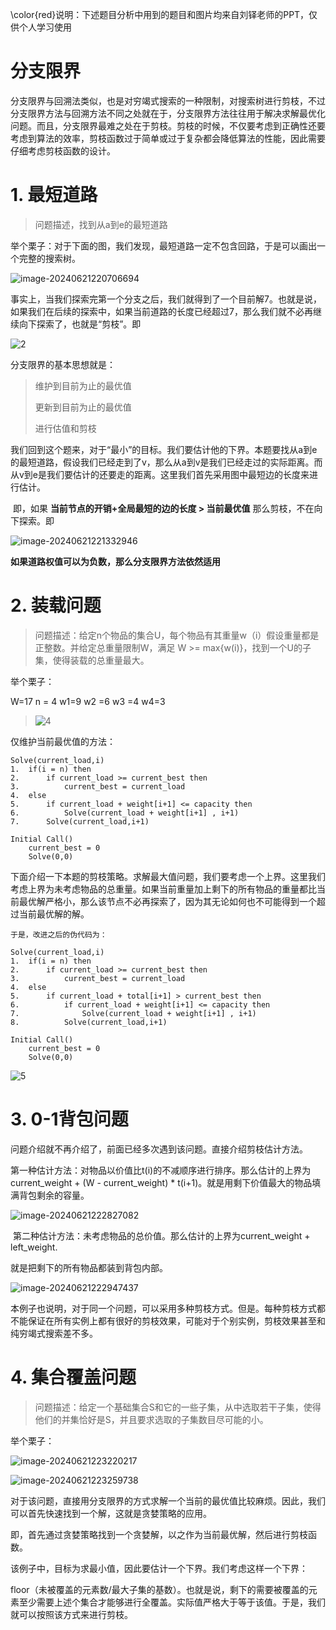 
\color{red}说明：下述题目分析中用到的题目和图片均来自刘铎老师的PPT，仅供个人学习使用

# 分支限界

​	分支限界与回溯法类似，也是对穷竭式搜索的一种限制，对搜索树进行剪枝，不过分支限界方法与回溯方法不同之处就在于，分支限界方法往往用于解决求解最优化问题。而且，分支限界最难之处在于剪枝。剪枝的时候，不仅要考虑到正确性还要考虑到算法的效率，剪枝函数过于简单或过于复杂都会降低算法的性能，因此需要仔细考虑剪枝函数的设计。

# 1. 最短道路

> 问题描述，找到从a到e的最短道路

举个栗子：对于下面的图，我们发现，最短道路一定不包含回路，于是可以画出一个完整的搜索树。

![image-20240621220706694](https://github.com/Seriendipity/Learning-Note/blob/main/%E7%AE%97%E6%B3%95/5.%E5%9B%9E%E6%BA%AF%E5%92%8C%E5%88%86%E6%94%AF%E9%99%90%E7%95%8C/picture/1.png)

事实上，当我们探索完第一个分支之后，我们就得到了一个目前解7。也就是说，如果我们在后续的探索中，如果当前道路的长度已经超过7，那么我们就不必再继续向下探索了，也就是“剪枝”。即

![2](https://github.com/Seriendipity/Learning-Note/blob/main/%E7%AE%97%E6%B3%95/5.%E5%9B%9E%E6%BA%AF%E5%92%8C%E5%88%86%E6%94%AF%E9%99%90%E7%95%8C/picture/22.png)

分支限界的基本思想就是：

> 维护到目前为止的最优值
>
> 更新到目前为止的最优值
>
> 进行估值和剪枝

​	我们回到这个题来，对于“最小”的目标。我们要估计他的下界。本题要找从a到e的最短道路，假设我们已经走到了v，那么从a到v是我们已经走过的实际距离。而从v到e是我们要估计的还要走的距离。这里我们首先采用图中最短边的长度来进行估计。

​	即，如果 **当前节点的开销+全局最短的边的长度 > 当前最优值** 那么剪枝，不在向下探索。即

![image-20240621221332946](https://github.com/Seriendipity/Learning-Note/blob/main/%E7%AE%97%E6%B3%95/5.%E5%9B%9E%E6%BA%AF%E5%92%8C%E5%88%86%E6%94%AF%E9%99%90%E7%95%8C/picture/3.png)

​	**如果道路权值可以为负数，那么分支限界方法依然适用**

# 2. 装载问题

> 问题描述：给定n个物品的集合U，每个物品有其重量w（i）假设重量都是正整数。并给定总重量限制W，满足 W >= max{w(i)}，找到一个U的子集，使得装载的总重量最大。

举个栗子：

W=17 n = 4 w1=9 w2 =6 w3 =4 w4=3

> ![4](https://github.com/Seriendipity/Learning-Note/blob/main/%E7%AE%97%E6%B3%95/5.%E5%9B%9E%E6%BA%AF%E5%92%8C%E5%88%86%E6%94%AF%E9%99%90%E7%95%8C/picture/4.png)

仅维护当前最优值的方法：

```
Solve(current_load,i)
1.	if(i = n) then
2. 		if current_load >= current_best then
3.			current_best = current_load
4.	else
5.		if current_load + weight[i+1] <= capacity then
6.			Solve(current_load + weight[i+1] , i+1)
7.		Solve(current_load,i+1)

Initial Call()
	current_best = 0
	Solve(0,0)
```

​	下面介绍一下本题的剪枝策略。求解最大值问题，我们要考虑一个上界。这里我们考虑上界为未考虑物品的总重量。如果当前重量加上剩下的所有物品的重量都比当前最优解严格小，那么该节点不必再探索了，因为其无论如何也不可能得到一个超过当前最优解的解。

 	于是，改进之后的伪代码为：

```
Solve(current_load,i)
1.	if(i = n) then
2. 		if current_load >= current_best then
3.			current_best = current_load
4.	else
5.		if current_load + total[i+1] > current_best then
6.			if current_load + weight[i+1] <= capacity then
7.				Solve(current_load + weight[i+1] , i+1)
8.			Solve(current_load,i+1)

Initial Call()
	current_best = 0
	Solve(0,0)
```

![5](https://github.com/Seriendipity/Learning-Note/blob/main/%E7%AE%97%E6%B3%95/5.%E5%9B%9E%E6%BA%AF%E5%92%8C%E5%88%86%E6%94%AF%E9%99%90%E7%95%8C/picture/5.png)

# 3. 0-1背包问题

​	问题介绍就不再介绍了，前面已经多次遇到该问题。直接介绍剪枝估计方法。

​	第一种估计方法：对物品以价值比t(i)的不减顺序进行排序。那么估计的上界为current_weight + (W - current_weight) * t(i+1)。就是用剩下价值最大的物品填满背包剩余的容量。

![image-20240621222827082](https://github.com/Seriendipity/Learning-Note/blob/main/%E7%AE%97%E6%B3%95/5.%E5%9B%9E%E6%BA%AF%E5%92%8C%E5%88%86%E6%94%AF%E9%99%90%E7%95%8C/picture/6.png)

​	第二种估计方法：未考虑物品的总价值。那么估计的上界为current_weight + left_weight.

就是把剩下的所有物品都装到背包内部。

![image-20240621222947437](https://github.com/Seriendipity/Learning-Note/blob/main/%E7%AE%97%E6%B3%95/5.%E5%9B%9E%E6%BA%AF%E5%92%8C%E5%88%86%E6%94%AF%E9%99%90%E7%95%8C/picture/7.png)

​	本例子也说明，对于同一个问题，可以采用多种剪枝方式。但是。每种剪枝方式都不能保证在所有实例上都有很好的剪枝效果，可能对于个别实例，剪枝效果甚至和纯穷竭式搜索差不多。

# 4. 集合覆盖问题

> 问题描述：给定一个基础集合S和它的一些子集，从中选取若干子集，使得他们的并集恰好是S，并且要求选取的子集数目尽可能的小。

举个栗子：

![image-20240621223220217](https://github.com/Seriendipity/Learning-Note/blob/main/%E7%AE%97%E6%B3%95/5.%E5%9B%9E%E6%BA%AF%E5%92%8C%E5%88%86%E6%94%AF%E9%99%90%E7%95%8C/picture/8.png)

![image-20240621223259738](https://github.com/Seriendipity/Learning-Note/blob/main/%E7%AE%97%E6%B3%95/5.%E5%9B%9E%E6%BA%AF%E5%92%8C%E5%88%86%E6%94%AF%E9%99%90%E7%95%8C/picture/9.png)

​	对于该问题，直接用分支限界的方式求解一个当前的最优值比较麻烦。因此，我们可以首先快速找到一个解，这就是贪婪策略的应用。

​	即，首先通过贪婪策略找到一个贪婪解，以之作为当前最优解，然后进行剪枝函数。

​	该例子中，目标为求最小值，因此要估计一个下界。我们考虑这样一个下界：

floor（未被覆盖的元素数/最大子集的基数）。也就是说，剩下的需要被覆盖的元素至少需要上述个集合才能够进行全覆盖。实际值严格大于等于该值。于是，我们就可以按照该方式来进行剪枝。
